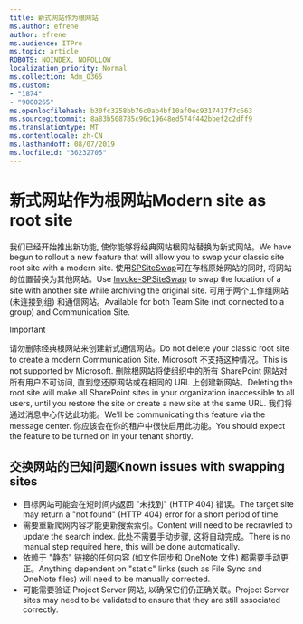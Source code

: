 ```yaml
---
title: 新式网站作为根网站
ms.author: efrene
author: efrene
ms.audience: ITPro
ms.topic: article
ROBOTS: NOINDEX, NOFOLLOW
localization_priority: Normal
ms.collection: Adm_O365
ms.custom:
- "1874"
- "9000265"
ms.openlocfilehash: b30fc3258bb76c0ab4bf10af0ec9317417f7c663
ms.sourcegitcommit: 8a83b508785c96c19648ed574f442bbef2c2dff9
ms.translationtype: MT
ms.contentlocale: zh-CN
ms.lasthandoff: 08/07/2019
ms.locfileid: "36232705"
---
```

# <a name="modern-site-as-root-site"></a><span data-ttu-id="4af3a-102">新式网站作为根网站</span><span class="sxs-lookup"><span data-stu-id="4af3a-102">Modern site as root site</span></span>

<span data-ttu-id="4af3a-103">我们已经开始推出新功能, 使你能够将经典网站根网站替换为新式网站。</span><span class="sxs-lookup"><span data-stu-id="4af3a-103">We have begun to rollout a new feature that will allow you to swap your classic site root site with a modern site.</span></span> <span data-ttu-id="4af3a-104">使用[SPSiteSwap](https://docs.microsoft.com/powershell/module/sharepoint-online/invoke-spositeswap?view=sharepoint-ps)可在存档原始网站的同时, 将网站的位置替换为其他网站。</span><span class="sxs-lookup"><span data-stu-id="4af3a-104">Use [Invoke-SPSiteSwap](https://docs.microsoft.com/powershell/module/sharepoint-online/invoke-spositeswap?view=sharepoint-ps) to swap the location of a site with another site while archiving the original site.</span></span> <span data-ttu-id="4af3a-105">可用于两个工作组网站 (未连接到组) 和通信网站。</span><span class="sxs-lookup"><span data-stu-id="4af3a-105">Available for both Team Site (not connected to a group) and Communication Site.</span></span> 

>[!Important]
> <span data-ttu-id="4af3a-106">请勿删除经典根网站来创建新式通信网站。</span><span class="sxs-lookup"><span data-stu-id="4af3a-106">Do not delete your classic root site to create a modern Communication Site.</span></span> <span data-ttu-id="4af3a-107">Microsoft 不支持这种情况。</span><span class="sxs-lookup"><span data-stu-id="4af3a-107">This is not supported by Microsoft.</span></span> <span data-ttu-id="4af3a-108">删除根网站将使组织中的所有 SharePoint 网站对所有用户不可访问, 直到您还原网站或在相同的 URL 上创建新网站。</span><span class="sxs-lookup"><span data-stu-id="4af3a-108">Deleting the root site will make all SharePoint sites in your organization inaccessible to all users, until you restore the site or create a new site at the same URL.</span></span> <span data-ttu-id="4af3a-109">我们将通过消息中心传达此功能。</span><span class="sxs-lookup"><span data-stu-id="4af3a-109">We’ll be communicating this feature via the message center.</span></span> <span data-ttu-id="4af3a-110">你应该会在你的租户中很快启用此功能。</span><span class="sxs-lookup"><span data-stu-id="4af3a-110">You should expect the feature to be turned on in your tenant shortly.</span></span>

## <a name="known-issues-with-swapping-sites"></a><span data-ttu-id="4af3a-111">交换网站的已知问题</span><span class="sxs-lookup"><span data-stu-id="4af3a-111">Known issues with swapping sites</span></span>
- <span data-ttu-id="4af3a-112">目标网站可能会在短时间内返回 "未找到" (HTTP 404) 错误。</span><span class="sxs-lookup"><span data-stu-id="4af3a-112">The target site may return a "not found" (HTTP 404) error for a short period of time.</span></span>
- <span data-ttu-id="4af3a-113">需要重新爬网内容才能更新搜索索引。</span><span class="sxs-lookup"><span data-stu-id="4af3a-113">Content will need to be recrawled to update the search index.</span></span> <span data-ttu-id="4af3a-114">此处不需要手动步骤, 这将自动完成。</span><span class="sxs-lookup"><span data-stu-id="4af3a-114">There is no manual step required here, this will be done automatically.</span></span>
- <span data-ttu-id="4af3a-115">依赖于 "静态" 链接的任何内容 (如文件同步和 OneNote 文件) 都需要手动更正。</span><span class="sxs-lookup"><span data-stu-id="4af3a-115">Anything dependent on "static" links (such as File Sync and OneNote files) will need to be manually corrected.</span></span>
- <span data-ttu-id="4af3a-116">可能需要验证 Project Server 网站, 以确保它们仍正确关联。</span><span class="sxs-lookup"><span data-stu-id="4af3a-116">Project Server sites may need to be validated to ensure that they are still associated correctly.</span></span> 
